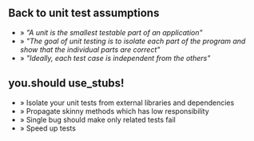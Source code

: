 <!SLIDE bullets full-page>

## Back to unit test assumptions ##

* <span class="bullet">»</span> _"A unit is the smallest testable part of an application"_
* <span class="bullet">»</span> _"The goal of unit testing is to isolate each part of the program and show that the individual parts are correct"_
* <span class="bullet">»</span> _"Ideally, each test case is independent from the others"_


<!SLIDE bullets full-page>

## you.should use\_stubs!  ##

* <span class="bullet">»</span> Isolate your unit tests from external libraries and dependencies 
* <span class="bullet">»</span> Propagate skinny methods which has low responsibility
* <span class="bullet">»</span> Single bug should make only related tests fail
* <span class="bullet">»</span> Speed up tests 
